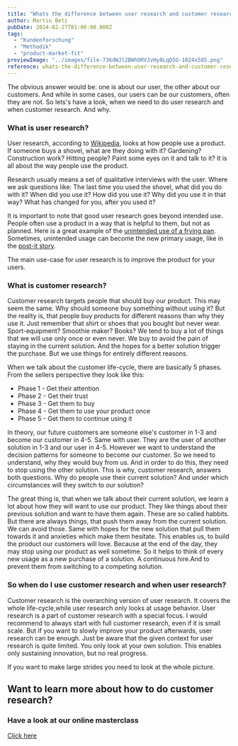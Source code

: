 ```yaml
---
title: "Whats the difference between user research and customer research?"
author: Martin Betz
pubDate: 2024-02-27T01:00:00.000Z
tags:
  - "Kundenforschung"
  - "Methodik"
  - "product-market-fit"
previewImage: "../images/file-736dWJl2BWhORVJvHy8LqQ5G-1024x585.png"
reference: whats-the-difference-between-user-research-and-customer-research
---
```


The obvious answer would be: one is about our user, the other about our customers. And while in some cases, our users can be our customers, often they are not. So lets's have a look, when we need to do user research and when customer research. And why.

### What is user research?

User research, according to [Wikipedia](https://en.wikipedia.org/wiki/User_research), looks at how people use a product. If someone buys a shovel, what are they doing with it? Gardening? Construction work? Hitting people? Paint some eyes on it and talk to it? It is all about the way people use the product.

Research usually means a set of qualitative interviews with the user. Where we ask questions like: The last time you used the shovel, what did you do with it? When did you use it? How did you use it? Why did you use it in that way? What has changed for you, after you used it?

It is important to note that good user research goes beyond intended use. People often use a product in a way that is helpful to them, but not as planned. Here is a great example of the [unintended use of a frying pan](https://www.youtube.com/watch?v=HA3SuHtCWo0&ab_channel=StoryfulViral). Sometimes, unintended usage can become the new primary usage, like in the [post-it story](https://www.post-it.com/3M/en_US/post-it/contact-us/about-us/).

The main use-case for user research is to improve the product for your users.

### What is customer research?

Customer research targets people that should buy our product. This may seem the same. Why should someone buy something without using it? But the reality is, that people buy products for different reasons than why they use it. Just remember that shirt or shoes that you bought but never wear. Sport-equipment? Smoothie maker? Books? We tend to buy a lot of things that we will use only once or even never. We buy to avoid the pain of staying in the current solution. And the hopes for a better solution trigger the purchase. But we use things for entirely different reasons.

When we talk about the customer life-cycle, there are basically 5 phases. From the sellers perspective they look like this:

- Phase 1 - Get their attention
- Phase 2 - Get their trust
- Phase 3 - Get them to buy
- Phase 4 - Get them to use your product once
- Phase 5 - Get them to continue using it

In theory, our future customers are someone else's customer in 1-3 and become our customer in 4-5. Same with user. They are the user of another solution in 1-3 and our user in 4-5. However we want to understand the decision patterns for someone to become our customer. So we need to understand, why they would buy from us. And in order to do this, they need to stop using the other solution. This is why, customer research, answers both questions. Why do people use their current solution? And under which circumstances will they switch to our solution?

The great thing is, that when we talk about their current solution, we learn a lot about how they will want to use our product. They like things about their previous solution and want to have them again. These are so called habbits. But there are always things, that push them away from the current solution. We can avoid those. Same with hopes for the new solution that pull them towards it and anxieties which make them hesitate. This enables us, to build the product our customers will love. Because at the end of the day, they may stop using our product as well sometime. So it helps to think of every new usage as a new purchase of a solution. A continuous hire.And to prevent them from switching to a competing solution. 

### So when do I use customer research and when user research?

Customer research is the overarching version of user research. It covers the whole life-cycle,while user research only looks at usage behavior. User research is a part of customer research with a special focus. I would recommend to always start with full customer research, even if it is small scale. But if you want to slowly improve your product afterwards, user research can be enough. Just be aware that the given context for user research is quite limited. You only look at your own solution. This enables only sustaining innovation, but no real progress. 

If you want to make large strides you need to look at the whole picture.



## Want to learn more about how to do customer research?

### Have a look at our online masterclass

[Click here](/services/mastering-jobs-to-be-done-online-workshop/)
